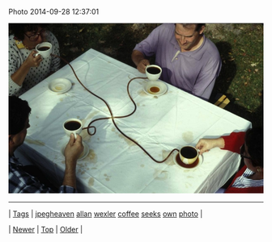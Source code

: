 <!--
title: Photo 2014-09-28 12
date: 2020-06-28T15:27:00.387Z
tags: jpegheaven, allan, wexler, coffee, seeks, own, photo
-->


Photo 2014-09-28 12:37:01

![](98629284669-0.jpg)

<!--BOTTOM-POST-NAVIGATION-->
---

| [Tags](tags.md) | [jpegheaven](tag-jpegheaven.md) [allan](tag-allan.md) [wexler](tag-wexler.md) [coffee](tag-coffee.md) [seeks](tag-seeks.md) [own](tag-own.md) [photo](tag-photo.md) |

| [Newer](98583261284.md) | [Top](index.md) | [Older](98653184862.md) |
